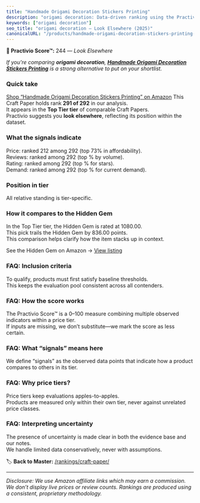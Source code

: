 ```yaml
---
title: "Handmade Origami Decoration Stickers Printing"
description: "origami decoration: Data-driven ranking using the Practivio Score™. Positioned by quality, value, demand, findability, momentum."
keywords: ["origami decoration"]
seo_title: "origami decoration — Look Elsewhere (2025)"
canonicalURL: "/products/handmade-origami-decoration-stickers-printing-B0FR449Q3H/"
---
```


**🚫 Practivio Score™:** 244 — _Look Elsewhere_


*If you're comparing **origami decoration**, **[Handmade Origami Decoration Stickers Printing](https://www.amazon.com/dp/B0FR449Q3H?tag=practivio-20)** is a strong alternative to put on your shortlist.*
### Quick take
[Shop “Handmade Origami Decoration Stickers Printing” on Amazon](https://www.amazon.com/dp/B0FR449Q3H?tag=practivio-20)
This Craft Paper holds rank **291 of 292** in our analysis.  
It appears in the **Top Tier tier** of comparable Craft Papers.  
Practivio suggests you **look elsewhere**, reflecting its position within the dataset.

### What the signals indicate
Price: ranked 212 among 292 (top 73% in affordability).  
Reviews: ranked  among 292 (top % by volume).  
Rating: ranked  among 292 (top % for stars).  
Demand: ranked  among 292 (top % for current demand).

### Position in tier
All relative standing is tier-specific.

### How it compares to the Hidden Gem
In the Top Tier tier, the Hidden Gem is rated at 1080.00.  
This pick trails the Hidden Gem by 836.00 points.  
This comparison helps clarify how the item stacks up in context.  

See the Hidden Gem on Amazon → [View listing](https://www.amazon.com/dp/B07LFHSRNB?tag=practivio-20)

### FAQ: Inclusion criteria
To qualify, products must first satisfy baseline thresholds.  
This keeps the evaluation pool consistent across all contenders.

### FAQ: How the score works
The Practivio Score™ is a 0–100 measure combining multiple observed indicators within a price tier.  
If inputs are missing, we don’t substitute—we mark the score as less certain.

### FAQ: What “signals” means here
We define “signals” as the observed data points that indicate how a product compares to others in its tier.

### FAQ: Why price tiers?
Price tiers keep evaluations apples-to-apples.  
Products are measured only within their own tier, never against unrelated price classes.

### FAQ: Interpreting uncertainty
The presence of uncertainty is made clear in both the evidence base and our notes.  
We handle limited data conservatively, never with assumptions.


🏷️ **Back to Master:** [/rankings/craft-paper/](/rankings/craft-paper/)

---
_Disclosure: We use Amazon affiliate links which may earn a commission. We don’t display live prices or review counts. Rankings are produced using a consistent, proprietary methodology._
